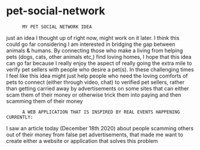 # pet-social-network

          MY PET SOCIAL NETWORK IDEA
just an idea I thought up of right now, might work on it later. I think this could go far considering I am interested in bridging the gap between animals &amp; humans. By connecting those who make a living from helping pets (dogs, cats, other animals etc,) find loving homes, I hope that this idea can go far because I really enjoy the aspect of really going the extra mile to verify pet sellers with people who desire a pet(s). In these challenging times I feel like this idea might just help people who need the loving comforts of pets to connect (either through video, chat) to verified pet sellers, rather than getting carried away by advertisements on some sites that can either scam them of their money or otherwise trick them into paying and then scamming them of their money


          A WEB APPLICATION THAT IS INSPIRED BY REAL EVENTS HAPPENING CURRENTLY:
I saw an article today (December 18th 2020) about people scamming others out of their money from false pet advertisements, that made me want to create either a website or application that solves this problem
